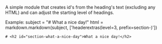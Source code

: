 A simple module that creates id's from the heading's text (excluding any HTML)
and can adjust the starting level of headings.

Example:
    subject = "# What a nice day!"
    html = markdown.markdown(subject,
                             ['headerextras(level=3, prefix=section-)'])

    # <h2 id="section-what-a-nice-day">What a nice day!</h2>
